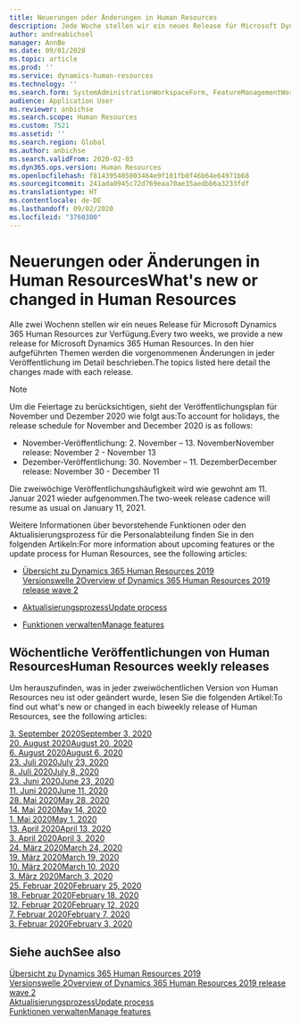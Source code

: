 ```yaml
---
title: Neuerungen oder Änderungen in Human Resources
description: Jede Woche stellen wir ein neues Release für Microsoft Dynamics 365 Human Resources zur Verfügung. In den hier aufgeführten Themen werden die wöchentlich vorgenommenen Änderungen im Detail beschrieben.
author: andreabichsel
manager: AnnBe
ms.date: 09/01/2020
ms.topic: article
ms.prod: ''
ms.service: dynamics-human-resources
ms.technology: ''
ms.search.form: SystemAdministrationWorkspaceForm, FeatureManagementWorkspace
audience: Application User
ms.reviewer: anbichse
ms.search.scope: Human Resources
ms.custom: 7521
ms.assetid: ''
ms.search.region: Global
ms.author: anbichse
ms.search.validFrom: 2020-02-03
ms.dyn365.ops.version: Human Resources
ms.openlocfilehash: f814395405003464e9f101fb0f46b64e64971b68
ms.sourcegitcommit: 241ada0945c72d769eaa70ae35aedbb6a3233fdf
ms.translationtype: HT
ms.contentlocale: de-DE
ms.lasthandoff: 09/02/2020
ms.locfileid: "3760300"
---
```

# <a name="whats-new-or-changed-in-human-resources"></a><span data-ttu-id="2ba2a-104">Neuerungen oder Änderungen in Human Resources</span><span class="sxs-lookup"><span data-stu-id="2ba2a-104">What's new or changed in Human Resources</span></span>

<span data-ttu-id="2ba2a-105">Alle zwei Wochenn stellen wir ein neues Release für Microsoft Dynamics 365 Human Resources zur Verfügung.</span><span class="sxs-lookup"><span data-stu-id="2ba2a-105">Every two weeks, we provide a new release for Microsoft Dynamics 365 Human Resources.</span></span> <span data-ttu-id="2ba2a-106">In den hier aufgeführten Themen werden die vorgenommenen Änderungen in jeder Veröffentlichung im Detail beschrieben.</span><span class="sxs-lookup"><span data-stu-id="2ba2a-106">The topics listed here detail the changes made with each release.</span></span>

>[!NOTE]
><span data-ttu-id="2ba2a-107">Um die Feiertage zu berücksichtigen, sieht der Veröffentlichungsplan für November und Dezember 2020 wie folgt aus:</span><span class="sxs-lookup"><span data-stu-id="2ba2a-107">To account for holidays, the release schedule for November and December 2020 is as follows:</span></span>
>
>- <span data-ttu-id="2ba2a-108">November-Veröffentlichung: 2. November – 13. November</span><span class="sxs-lookup"><span data-stu-id="2ba2a-108">November release: November 2 - November 13</span></span>
>- <span data-ttu-id="2ba2a-109">Dezember-Veröffentlichung: 30. November – 11. Dezember</span><span class="sxs-lookup"><span data-stu-id="2ba2a-109">December release: November 30 - December 11</span></span>
> 
><span data-ttu-id="2ba2a-110">Die zweiwöchige Veröffentlichungshäufigkeit wird wie gewohnt am 11. Januar 2021 wieder aufgenommen.</span><span class="sxs-lookup"><span data-stu-id="2ba2a-110">The two-week release cadence will resume as usual on January 11, 2021.</span></span>

<span data-ttu-id="2ba2a-111">Weitere Informationen über bevorstehende Funktionen oder den Aktualisierungsprozess für die Personalabteilung finden Sie in den folgenden Artikeln:</span><span class="sxs-lookup"><span data-stu-id="2ba2a-111">For more information about upcoming features or the update process for Human Resources, see the following articles:</span></span> 

- [<span data-ttu-id="2ba2a-112">Übersicht zu Dynamics 365 Human Resources 2019 Versionswelle 2</span><span class="sxs-lookup"><span data-stu-id="2ba2a-112">Overview of Dynamics 365 Human Resources 2019 release wave 2</span></span>](https://docs.microsoft.com/dynamics365-release-plan/2019wave2/dynamics365-human-resources/)

- [<span data-ttu-id="2ba2a-113">Aktualisierungsprozess</span><span class="sxs-lookup"><span data-stu-id="2ba2a-113">Update process</span></span>](hr-admin-setup-update-process.md)

- [<span data-ttu-id="2ba2a-114">Funktionen verwalten</span><span class="sxs-lookup"><span data-stu-id="2ba2a-114">Manage features</span></span>](hr-admin-manage-features.md)

## <a name="human-resources-weekly-releases"></a><span data-ttu-id="2ba2a-115">Wöchentliche Veröffentlichungen von Human Resources</span><span class="sxs-lookup"><span data-stu-id="2ba2a-115">Human Resources weekly releases</span></span>

<span data-ttu-id="2ba2a-116">Um herauszufinden, was in jeder zweiwöchentlichen Version von Human Resources neu ist oder geändert wurde, lesen Sie die folgenden Artikel:</span><span class="sxs-lookup"><span data-stu-id="2ba2a-116">To find out what's new or changed in each biweekly release of Human Resources, see the following articles:</span></span>

[<span data-ttu-id="2ba2a-117">3. September 2020</span><span class="sxs-lookup"><span data-stu-id="2ba2a-117">September 3, 2020</span></span>](hr-whats-new-2020-09-03.md)</br>
[<span data-ttu-id="2ba2a-118">20. August 2020</span><span class="sxs-lookup"><span data-stu-id="2ba2a-118">August 20, 2020</span></span>](hr-whats-new-2020-08-20.md)</br>
[<span data-ttu-id="2ba2a-119">6. August 2020</span><span class="sxs-lookup"><span data-stu-id="2ba2a-119">August 6, 2020</span></span>](hr-whats-new-2020-08-06.md)</br>
[<span data-ttu-id="2ba2a-120">23. Juli 2020</span><span class="sxs-lookup"><span data-stu-id="2ba2a-120">July 23, 2020</span></span>](hr-whats-new-2020-07-23.md)</br>
[<span data-ttu-id="2ba2a-121">8. Juli 2020</span><span class="sxs-lookup"><span data-stu-id="2ba2a-121">July 8, 2020</span></span>](hr-whats-new-2020-07-08.md)</br>
[<span data-ttu-id="2ba2a-122">23. Juni 2020</span><span class="sxs-lookup"><span data-stu-id="2ba2a-122">June 23, 2020</span></span>](hr-whats-new-2020-06-23.md)</br>
[<span data-ttu-id="2ba2a-123">11. Juni 2020</span><span class="sxs-lookup"><span data-stu-id="2ba2a-123">June 11, 2020</span></span>](hr-whats-new-2020-06-11.md)</br>
[<span data-ttu-id="2ba2a-124">28. Mai 2020</span><span class="sxs-lookup"><span data-stu-id="2ba2a-124">May 28, 2020</span></span>](hr-whats-new-2020-05-28.md)</br>
[<span data-ttu-id="2ba2a-125">14. Mai 2020</span><span class="sxs-lookup"><span data-stu-id="2ba2a-125">May 14, 2020</span></span>](hr-whats-new-2020-05-14.md)</br>
[<span data-ttu-id="2ba2a-126">1. Mai 2020</span><span class="sxs-lookup"><span data-stu-id="2ba2a-126">May 1, 2020</span></span>](hr-whats-new-2020-05-01.md)</br>
[<span data-ttu-id="2ba2a-127">13. April 2020</span><span class="sxs-lookup"><span data-stu-id="2ba2a-127">April 13, 2020</span></span>](hr-whats-new-2020-04-13.md)</br>
[<span data-ttu-id="2ba2a-128">3. April 2020</span><span class="sxs-lookup"><span data-stu-id="2ba2a-128">April 3, 2020</span></span>](hr-whats-new-2020-04-03.md)</br>
[<span data-ttu-id="2ba2a-129">24. März 2020</span><span class="sxs-lookup"><span data-stu-id="2ba2a-129">March 24, 2020</span></span>](hr-whats-new-2020-03-24.md)</br>
[<span data-ttu-id="2ba2a-130">19. März 2020</span><span class="sxs-lookup"><span data-stu-id="2ba2a-130">March 19, 2020</span></span>](hr-whats-new-2020-03-19.md)</br>
[<span data-ttu-id="2ba2a-131">10. März 2020</span><span class="sxs-lookup"><span data-stu-id="2ba2a-131">March 10, 2020</span></span>](hr-whats-new-2020-03-10.md)</br>
[<span data-ttu-id="2ba2a-132">3. März 2020</span><span class="sxs-lookup"><span data-stu-id="2ba2a-132">March 3, 2020</span></span>](hr-whats-new-2020-03-03.md)</br>
[<span data-ttu-id="2ba2a-133">25. Februar 2020</span><span class="sxs-lookup"><span data-stu-id="2ba2a-133">February 25, 2020</span></span>](hr-whats-new-2020-02-25.md)</br>
[<span data-ttu-id="2ba2a-134">18. Februar 2020</span><span class="sxs-lookup"><span data-stu-id="2ba2a-134">February 18, 2020</span></span>](hr-whats-new-2020-02-18.md)</br>
[<span data-ttu-id="2ba2a-135">12. Februar 2020</span><span class="sxs-lookup"><span data-stu-id="2ba2a-135">February 12, 2020</span></span>](hr-whats-new-2020-02-12.md)</br>
[<span data-ttu-id="2ba2a-136">7. Februar 2020</span><span class="sxs-lookup"><span data-stu-id="2ba2a-136">February 7, 2020</span></span>](hr-whats-new-2020-02-07.md)</br>
[<span data-ttu-id="2ba2a-137">3. Februar 2020</span><span class="sxs-lookup"><span data-stu-id="2ba2a-137">February 3, 2020</span></span>](hr-whats-new-2020-02-03.md)

## <a name="see-also"></a><span data-ttu-id="2ba2a-138">Siehe auch</span><span class="sxs-lookup"><span data-stu-id="2ba2a-138">See also</span></span>

[<span data-ttu-id="2ba2a-139">Übersicht zu Dynamics 365 Human Resources 2019 Versionswelle 2</span><span class="sxs-lookup"><span data-stu-id="2ba2a-139">Overview of Dynamics 365 Human Resources 2019 release wave 2</span></span>](https://docs.microsoft.com/dynamics365-release-plan/2019wave2/dynamics365-human-resources/)</br>
[<span data-ttu-id="2ba2a-140">Aktualisierungsprozess</span><span class="sxs-lookup"><span data-stu-id="2ba2a-140">Update process</span></span>](hr-admin-setup-update-process.md)</br>
[<span data-ttu-id="2ba2a-141">Funktionen verwalten</span><span class="sxs-lookup"><span data-stu-id="2ba2a-141">Manage features</span></span>](hr-admin-manage-features.md)
